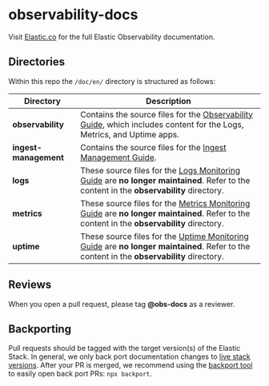 # observability-docs

Visit [Elastic.co](https://www.elastic.co/guide/en/observability/current/index.html) for the full Elastic Observability documentation.

## Directories

Within this repo the `/doc/en/` directory is structured as follows:

| Directory             | Description |
| --------------------- | ----------- |
| __observability__     | Contains the source files for the [Observability Guide](https://www.elastic.co/guide/en/observability/master/index.html), which includes content for the Logs, Metrics, and Uptime apps.|
| __ingest-management__ | Contains the source files for the [Ingest Management Guide](https://www.elastic.co/guide/en/ingest-management/master/index.html).|
| __logs__              | These source files for the [Logs Monitoring Guide](https://www.elastic.co/guide/en/logs/guide/master/index.html) are __no longer maintained__. Refer to the content in the __observability__ directory.|
| __metrics__           | These source files for the [Metrics Monitoring Guide](https://www.elastic.co/guide/en/metrics/guide/master/index.html) are __no longer maintained__. Refer to the content in the __observability__ directory.|
| __uptime__            | These source files for the [Uptime Monitoring Guide](https://www.elastic.co/guide/en/uptime/master/index.html) are __no longer maintained__. Refer to the content in the __observability__ directory.|

## Reviews

When you open a pull request, please tag **@obs-docs** as a reviewer.

## Backporting

Pull requests should be tagged with the target version(s) of the Elastic Stack.
In general, we only back port documentation changes to [live stack versions](https://github.com/elastic/docs/blob/25bfa6722e52b0e7e1a18e5c12d1ec9f7c84c0c7/conf.yaml#L59).
After your PR is merged, we recommend using the [backport tool](https://github.com/sqren/backport) to easily open back port PRs:
`npx backport`.
